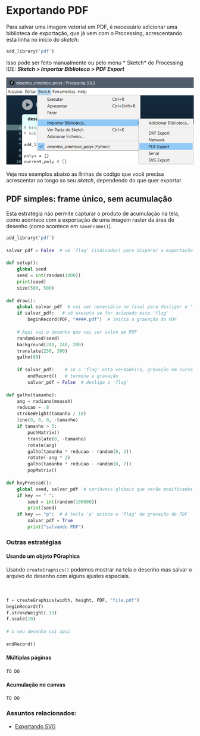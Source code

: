 # Exportando PDF

Para  salvar uma imagem vetorial em PDF, é necessário adicionar uma biblioteca de exportação, que já vem com o Processing, acrescentando esta linha no início do *sketch*:

``` python
add_library('pdf')
```
Isso pode ser feito manualmente ou pelo menu * Sketch* do Processing IDE:
***Sketch > Importar Biblioteca > PDF Export***

![adicionando](assets/pdf_export.png)

Veja nos exemplos abaixo as llinhas de código que você precisa acrescentar ao longo so seu *sketch*, dependendo do que quer exportar.

##  PDF simples: frame único, sem acumulação

Esta estratégia não permite capturar o produto de acumulação na tela, como acontece com a exportação de uma imagem raster da área de desenho (como acontece em `saveFrame()`).

```python
add_library('pdf')

salvar_pdf = False  # um 'flag' (indicador) para disparar a exportação

def setup():
    global seed
    seed = int(random(1000))
    print(seed)
    size(500, 500)

def draw():
    global salvar_pdf  # vai ser necessário no final para desligar o 'flag'
    if salvar_pdf:   # só executa se for acionado este 'flag'
        beginRecord(PDF, "####.pdf")  # inicia a gravação do PDF
        
    # Aqui vai o desenho que vai ser salvo em PDF
    randomSeed(seed)
    background(240, 240, 200)
    translate(250, 300)
    galho(60)

    if salvar_pdf:    # se o 'flag' está verdadeiro, gravação em curso
        endRecord()   # termina a gravação
        salvar_pdf = False  # desliga o 'flag'

def galho(tamanho):
    ang = radians(mouseX)
    reducao = .8
    strokeWeight(tamanho / 10)
    line(0, 0, 0, -tamanho)
    if tamanho > 5:
        pushMatrix()
        translate(0, -tamanho)
        rotate(ang)
        galho(tamanho * reducao - random(0, 2))
        rotate(-ang * 2)
        galho(tamanho * reducao - random(0, 2))
        popMatrix()

def keyPressed():
    global seed, salvar_pdf  # variáveis globais que serão modificadas
    if key == " ":
        seed = int(random(100000))
        print(seed)
    if key == "p":  # A tecla 'p' aciona o 'flag' de gravação do PDF
        salvar_pdf = True
        print("salvando PDF")
```

### Outras estratégias

#### Usando um objeto PGraphics

Usando `createGraphics()` podemos mostrar na tela o desenho mas salvar o arquivo do desenho com alguns ajustes especiais.

```python


f = createGraphics(width, height, PDF, "file.pdf")
beginRecord(f)
f.strokeWeight(.33)
f.scale(10)

# o seu desenho vai aqui

endRecord()
```

#### Múltiplas páginas

 `TO DO`

#### Acumulação no canvas

 `TO DO`

### Assuntos relacionados:

- [Exportando SVG](exportando_svg.md)


